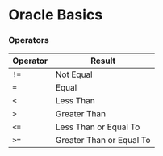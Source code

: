 # Oracle Basics


### Operators

| Operator | Result |
| --- | --- |
| `!=` | Not Equal |
| `=` | Equal |
| `<` | Less Than |
| `>` | Greater Than |
| `<=` | Less Than or Equal To |
| `>=` | Greater Than or Equal To |

